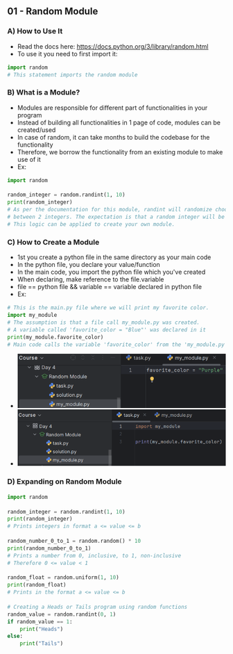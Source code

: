## 01 - Random Module

### A) How to Use It
- Read the docs here: https://docs.python.org/3/library/random.html
- To use it you need to first import it:
~~~python
import random
# This statement imports the random module
~~~

### B) What is a Module?
- Modules are responsible for different part of functionalities in your program
- Instead of building all functionalities in 1 page of code, modules can be created/used
- In case of random, it can take months to build the codebase for the functionality
- Therefore, we borrow the functionality from an existing module to make use of it
- Ex:
~~~python
import random

random_integer = random.randint(1, 10)
print(random_integer)
# As per the documentation for this module, randint will randomize choosing 
# between 2 integers. The expectation is that a random integer will be printed.
# This logic can be applied to create your own module.
~~~

### C) How to Create a Module
- 1st you create a python file in the same directory as your main code
- In the python file, you declare your value/function
- In the main code, you import the python file which you've created
- When declaring, make reference to the file.variable
- file == python file && variable == variable declared in python file
- Ex:
~~~python
# This is the main.py file where we will print my favorite color.
import my_module
# The assumption is that a file call my_module.py was created.
# A variable called 'favorite_color = "Blue"' was declared in it
print(my_module.favorite_color)
# Main code calls the variable 'favorite_color' from the 'my_module.py' file
~~~
- ![image](/Images/04-Module-Creation-Ex-1.png)
- ![image](/Images/04-Module-Creation-Ex.png)

### D) Expanding on Random Module
~~~python
import random

random_integer = random.randint(1, 10)
print(random_integer)
# Prints integers in format a <= value <= b

random_number_0_to_1 = random.random() * 10
print(random_number_0_to_1)
# Prints a number from 0, inclusive, to 1, non-inclusive
# Therefore 0 <= value < 1

random_float = random.uniform(1, 10)
print(random_float)
# Prints in the format a <= value <= b

# Creating a Heads or Tails program using random functions
random_value = random.randint(0, 1)
if random_value == 1:
    print("Heads")
else:
    print("Tails")
~~~